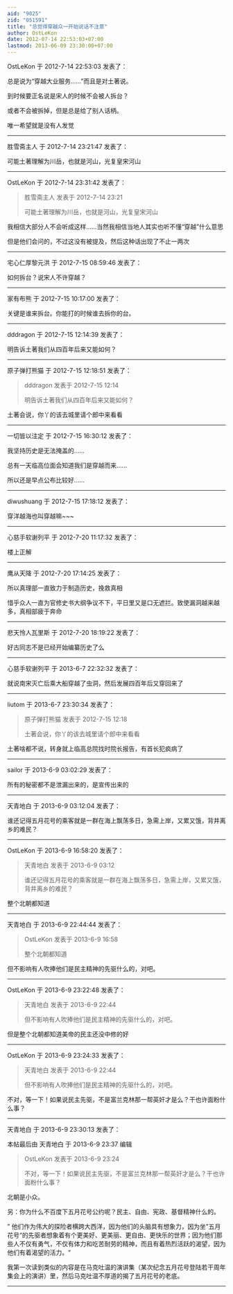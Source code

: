 ```yaml
---
aid: "9025"
zid: "051591"
title: "总觉得穿越众一开始说话不注意"
author: OstLeKon
date: 2012-07-14 22:53:03+07:00
lastmod: 2013-06-09 23:30:00+07:00
---
```


OstLeKon 于 2012-7-14 22:53:03 发表了：

总是说为“穿越大业服务……”而且是对土著说。

到时候要正名说是宋人的时候不会被人拆台？

或者不会被拆掉，但是总是给了别人话柄。

唯一希望就是没有人发觉

---

胜雪斋主人 于 2012-7-14 23:21:47 发表了：

可能土著理解为川岳，也就是河山，光复皇宋河山

---

OstLeKon 于 2012-7-14 23:31:42 发表了：

> 胜雪斋主人 发表于 2012-7-14 23:21
>
> 可能土著理解为川岳，也就是河山，光复皇宋河山

我相信大部分人不会听成这样……当然我相信当地人其实也听不懂“穿越”什么意思

但是他们会问的，不过这没有被提及，然后这种话出现了不止一两次

---

宅心仁厚黎元洪 于 2012-7-15 08:59:46 发表了：

如何拆台？说宋人不许穿越？

---

家有布熊 于 2012-7-15 10:17:00 发表了：

关键是谁来拆台。你能打的时候谁去拆你的台。

---

dddragon 于 2012-7-15 12:14:39 发表了：

明告诉土著我们从四百年后来又能如何？

---

原子弹打熊猫 于 2012-7-15 12:18:51 发表了：

> dddragon 发表于 2012-7-15 12:14
>
> 明告诉土著我们从四百年后来又能如何？

土著会说，你丫的该去城里请个郎中来看看

---

一切皆以注定 于 2012-7-15 16:30:12 发表了：

我坚持历史是无法掩盖的……

总有一天临高位面会知道我们是穿越而来……

所以还是早点公布比较好……

---

diwushuang 于 2012-7-15 17:18:12 发表了：

穿洋越海也叫穿越嘛~~~

---

心慈手软谢列平 于 2012-7-20 11:17:32 发表了：

楼上正解

---

鹰从天降 于 2012-7-20 17:14:25 发表了：

所以真理部一直致力于制造历史，挽救真相

惜乎众人一直为官修史书大纲争议不下，平日里又是口无遮拦。致使漏洞越来越多，真相部疲于奔命

---

悲天怜人瓦里斯 于 2012-7-20 18:19:22 发表了：

好古同志不是已经开始编纂历史了么

---

心慈手软谢列平 于 2013-6-7 22:32:32 发表了：

就说南宋灭亡后乘大船穿越了虫洞，然后发展四百年后又穿回来了

---

liutom 于 2013-6-7 23:30:34 发表了：

> 原子弹打熊猫 发表于 2012-7-15 12:18
>
> 土著会说，你丫的该去城里请个郎中来看看

土著啥都不说，转身就上临高总院找时院长报告，有首长犯疯病了

---

sailor 于 2013-6-9 03:02:29 发表了：

所有的秘密都不是泄漏出来的，是宣传出来的

---

天青地白 于 2013-6-9 03:12:04 发表了：

谁还记得五月花号的乘客就是一群在海上飘荡多日，急需上岸，又累又饿，背井离乡的难民？

---

OstLeKon 于 2013-6-9 16:58:20 发表了：

> 天青地白 发表于 2013-6-9 03:12
>
> 谁还记得五月花号的乘客就是一群在海上飘荡多日，急需上岸，又累又饿，背井离乡的难民？

整个北朝都知道

---

天青地白 于 2013-6-9 22:44:44 发表了：

> OstLeKon 发表于 2013-6-9 16:58
>
> 整个北朝都知道

但不影响有人吹捧他们是民主精神的先驱什么的，对吧。

---

OstLeKon 于 2013-6-9 23:22:48 发表了：

> 天青地白 发表于 2013-6-9 22:44
>
> 但不影响有人吹捧他们是民主精神的先驱什么的，对吧。

但是整个北朝都知道美帝的民主还没中修的好

---

OstLeKon 于 2013-6-9 23:24:33 发表了：

> 天青地白 发表于 2013-6-9 22:44
>
> 但不影响有人吹捧他们是民主精神的先驱什么的，对吧。

不对，等一下！如果说民主先驱，不是富兰克林那一帮英奸才是么？干也许面粉什么事？

---

天青地白 于 2013-6-9 23:30:13 发表了：

本帖最后由 天青地白 于 2013-6-9 23:37 编辑

> OstLeKon 发表于 2013-6-9 23:24
>
> 不对，等一下！如果说民主先驱，不是富兰克林那一帮英奸才是么？干也许面粉什么事？

北朝是小众。

另：你为什么不百度下五月花号公约呢？民主、自由、宪政、基督精神什么的。

” 他们作为伟大的探险者横跨大西洋，因为他们的头脑具有想象力，因为坐”五月花号“的先驱者想象着有个更美好、更美丽、更自由、更快乐的世界；因为他们那些人不仅有勇气，不仅有体力和吃苦耐劳的精神，而且有着热烈活跃的渴望，因为他们有着渴望的活力。“

我第一次读到类似的内容是在马克吐温的演讲集（某次纪念五月花号登陆若干周年集会上的演讲）里，然后马克吐温不厚道的揭了五月花号的老底。

---
